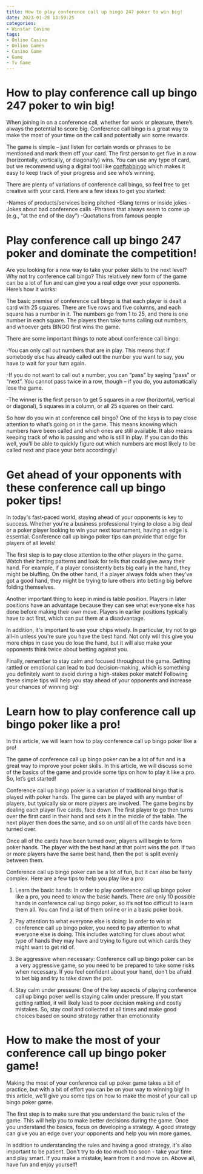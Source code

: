 ```yaml
---
title: How to play conference call up bingo 247 poker to win big!
date: 2023-01-28 13:59:25
categories:
- Winstar Casino
tags:
- Online Casino
- Online Games
- Casino Game
- Game
- Tv Game
---
```



#  How to play conference call up bingo 247 poker to win big!

When joining in on a conference call, whether for work or pleasure, there’s always the potential to score big. Conference call bingo is a great way to make the most of your time on the call and potentially win some rewards.

The game is simple – just listen for certain words or phrases to be mentioned and mark them off your card. The first person to get five in a row (horizontally, vertically, or diagonally) wins. You can use any type of card, but we recommend using a digital tool like [conftabbingo](https://www.conftabbingo.com/) which makes it easy to keep track of your progress and see who’s winning.

There are plenty of variations of conference call bingo, so feel free to get creative with your card. Here are a few ideas to get you started:

-Names of products/services being pitched
-Slang terms or inside jokes
-Jokes about bad conference calls
-Phrases that always seem to come up (e.g., “at the end of the day”)
-Quotations from famous people

#  Play conference call up bingo 247 poker and dominate the competition!

Are you looking for a new way to take your poker skills to the next level? Why not try conference call bingo? This relatively new form of the game can be a lot of fun and can give you a real edge over your opponents. Here’s how it works:

The basic premise of conference call bingo is that each player is dealt a card with 25 squares. There are five rows and five columns, and each square has a number in it. The numbers go from 1 to 25, and there is one number in each square. The players then take turns calling out numbers, and whoever gets BINGO first wins the game.

There are some important things to note about conference call bingo:

-You can only call out numbers that are in play. This means that if somebody else has already called out the number you want to say, you have to wait for your turn again.

-If you do not want to call out a number, you can “pass” by saying “pass” or “next”. You cannot pass twice in a row, though – if you do, you automatically lose the game.

-The winner is the first person to get 5 squares in a row (horizontal, vertical or diagonal), 5 squares in a column, or all 25 squares on their card.

So how do you win at conference call bingo? One of the keys is to pay close attention to what’s going on in the game. This means knowing which numbers have been called and which ones are still available. It also means keeping track of who is passing and who is still in play. If you can do this well, you’ll be able to quickly figure out which numbers are most likely to be called next and place your bets accordingly!

#  Get ahead of your opponents with these conference call up bingo poker tips!

In today's fast-paced world, staying ahead of your opponents is key to success. Whether you're a business professional trying to close a big deal or a poker player looking to win your next tournament, having an edge is essential. Conference call up bingo poker tips can provide that edge for players of all levels!

The first step is to pay close attention to the other players in the game. Watch their betting patterns and look for tells that could give away their hand. For example, if a player consistently bets big early in the hand, they might be bluffing. On the other hand, if a player always folds when they've got a good hand, they might be trying to lure others into betting big before folding themselves.

Another important thing to keep in mind is table position. Players in later positions have an advantage because they can see what everyone else has done before making their own move. Players in earlier positions typically have to act first, which can put them at a disadvantage.

In addition, it's important to use your chips wisely. In particular, try not to go all-in unless you're sure you have the best hand. Not only will this give you more chips in case you do lose the hand, but it will also make your opponents think twice about betting against you.

Finally, remember to stay calm and focused throughout the game. Getting rattled or emotional can lead to bad decision-making, which is something you definitely want to avoid during a high-stakes poker match! Following these simple tips will help you stay ahead of your opponents and increase your chances of winning big!

#  Learn how to play conference call up bingo poker like a pro!

In this article, we will learn how to play conference call up bingo poker like a pro!

The game of conference call up bingo poker can be a lot of fun and is a great way to improve your poker skills. In this article, we will discuss some of the basics of the game and provide some tips on how to play it like a pro. So, let’s get started!

Conference call up bingo poker is a variation of traditional bingo that is played with poker hands. The game can be played with any number of players, but typically six or more players are involved. The game begins by dealing each player five cards, face down. The first player to go then turns over the first card in their hand and sets it in the middle of the table. The next player then does the same, and so on until all of the cards have been turned over.

Once all of the cards have been turned over, players will begin to form poker hands. The player with the best hand at that point wins the pot. If two or more players have the same best hand, then the pot is split evenly between them.

Conference call up bingo poker can be a lot of fun, but it can also be fairly complex. Here are a few tips to help you play like a pro:

1) Learn the basic hands: In order to play conference call up bingo poker like a pro, you need to know the basic hands. There are only 10 possible hands in conference call up bingo poker, so it’s not too difficult to learn them all. You can find a list of them online or in a basic poker book.

2) Pay attention to what everyone else is doing: In order to win at conference call up bingo poker, you need to pay attention to what everyone else is doing. This includes watching for clues about what type of hands they may have and trying to figure out which cards they might want to get rid of.

3) Be aggressive when necessary: Conference call up bingo poker can be a very aggressive game, so you need to be prepared to take some risks when necessary. If you feel confident about your hand, don’t be afraid to bet big and try to take down the pot.

4) Stay calm under pressure: One of the key aspects of playing conference call up bingo poker well is staying calm under pressure. If you start getting rattled, it will likely lead to poor decision making and costly mistakes. So, stay cool and collected at all times and make good choices based on sound strategy rather than emotionality

#  How to make the most of your conference call up bingo poker game!

Making the most of your conference call up poker game takes a bit of practice, but with a bit of effort you can be on your way to winning big! In this article, we'll give you some tips on how to make the most of your call up bingo poker game.

The first step is to make sure that you understand the basic rules of the game. This will help you to make better decisions during the game. Once you understand the basics, focus on developing a strategy. A good strategy can give you an edge over your opponents and help you win more games.

In addition to understanding the rules and having a good strategy, it's also important to be patient. Don't try to do too much too soon - take your time and play smart. If you make a mistake, learn from it and move on. Above all, have fun and enjoy yourself!